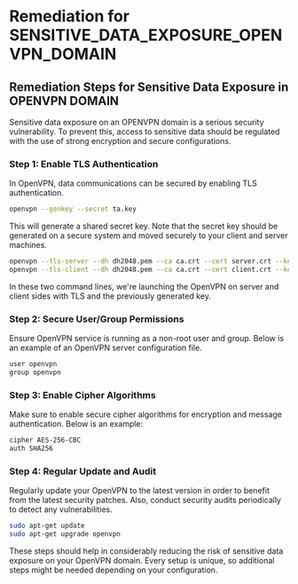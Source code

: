 # Remediation for SENSITIVE_DATA_EXPOSURE_OPENVPN_DOMAIN

## Remediation Steps for Sensitive Data Exposure in OPENVPN DOMAIN

Sensitive data exposure on an OPENVPN domain is a serious security vulnerability. To prevent this, access to sensitive data should be regulated with the use of strong encryption and secure configurations.

### Step 1: Enable TLS Authentication

In OpenVPN, data communications can be secured by enabling TLS authentication.

```bash
openvpn --genkey --secret ta.key
```

This will generate a shared secret key. Note that the secret key should be generated on a secure system and moved securely to your client and server machines.

```bash
openvpn --tls-server --dh dh2048.pem --ca ca.crt --cert server.crt --key server.key --tls-auth ta.key
openvpn --tls-client --dh dh2048.pem --ca ca.crt --cert client.crt --key client.key --tls-auth ta.key
```

In these two command lines, we're launching the OpenVPN on server and client sides with TLS and the previously generated key.

### Step 2: Secure User/Group Permissions

Ensure OpenVPN service is running as a non-root user and group. Below is an example of an OpenVPN server configuration file.

```bash
user openvpn
group openvpn
```

### Step 3: Enable Cipher Algorithms

Make sure to enable secure cipher algorithms for encryption and message authentication. Below is an example:

```bash
cipher AES-256-CBC
auth SHA256
```

### Step 4: Regular Update and Audit

Regularly update your OpenVPN to the latest version in order to benefit from the latest security patches. Also, conduct security audits periodically to detect any vulnerabilities.

```bash
sudo apt-get update
sudo apt-get upgrade openvpn
```

These steps should help in considerably reducing the risk of sensitive data exposure on your OpenVPN domain. Every setup is unique, so additional steps might be needed depending on your configuration.